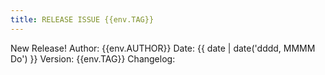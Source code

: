 ```yaml
---
title: RELEASE ISSUE {{env.TAG}}
---
```


New Release!
Author: {{env.AUTHOR}}
Date: {{ date | date('dddd, MMMM Do') }}
Version: {{env.TAG}}
Changelog:
